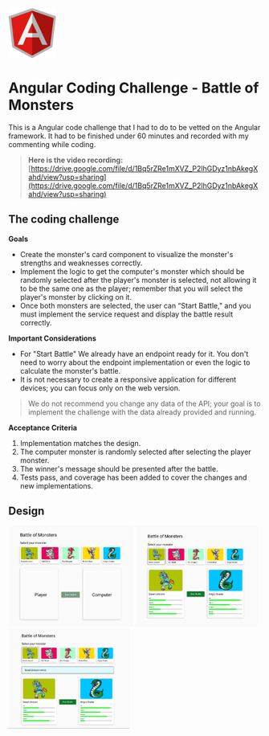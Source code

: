 <img src="../angular.svg" height="100" > </img>

# Angular Coding Challenge - Battle of Monsters

This is a Angular code challenge that I had to do to be vetted on the Angular framework. It had to be finished under 60 minutes and recorded with my commenting while coding.

> **Here is the video recording:**
[https://drive.google.com/file/d/1Bq5rZRe1mXVZ_P2lhGDyz1nbAkegXahd/view?usp=sharing](https://drive.google.com/file/d/1Bq5rZRe1mXVZ_P2lhGDyz1nbAkegXahd/view?usp=sharing)

## The coding challenge

**Goals**
* Create the monster's card component to visualize the monster's strengths and weaknesses correctly.
* Implement the logic to get the computer's monster which should be randomly selected after the player's monster is selected, not allowing it to be the same one as the player; remember that you will select the player's monster by clicking on it.
* Once both monsters are selected, the user can “Start Battle," and you must implement the service request and display the battle result correctly.

**Important Considerations**
* For "Start Battle" We already have an endpoint ready for it. You don't need to worry about the endpoint implementation or even the logic to calculate the monster's battle.
* It is not necessary to create a responsive application for different devices; you can focus only on the web version.

> We do not recommend you change any data of the API; your goal is to implement the challenge with the data already provided and running.

**Acceptance Criteria**
1. Implementation matches the design.
2. The computer monster is randomly selected after selecting the player monster.
3. The winner's message should be presented after the battle.
4. Tests pass, and coverage has been added to cover the changes and new implementations.

## Design
<img src="./img/no-selected-design.jpeg" height="200" > </img>
<img src="./img/monsters-selected-design.jpeg" height="200"> </img>
<img src="./img/win-message-design.jpeg" height="200"> </img>